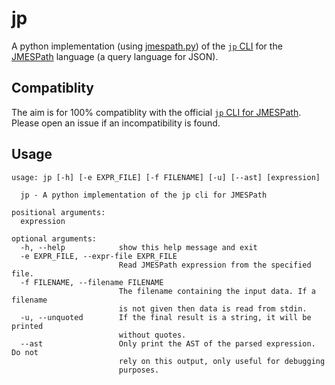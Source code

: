 # jp

A python implementation (using
[jmespath.py](https://github.com/jmespath/jmespath.py))
of the [`jp` CLI](https://github.com/jmespath/jp) for the
[JMESPath](https://jmespath.org/) language (a query language for JSON).

## Compatiblity

The aim is for 100% compatiblity with the official
[`jp` CLI for JMESPath](https://github.com/jmespath/jp).
Please open an issue if an incompatibility is found.

## Usage
```
usage: jp [-h] [-e EXPR_FILE] [-f FILENAME] [-u] [--ast] [expression]

  jp - A python implementation of the jp cli for JMESPath

positional arguments:
  expression

optional arguments:
  -h, --help            show this help message and exit
  -e EXPR_FILE, --expr-file EXPR_FILE
                        Read JMESPath expression from the specified file.
  -f FILENAME, --filename FILENAME
                        The filename containing the input data. If a filename
                        is not given then data is read from stdin.
  -u, --unquoted        If the final result is a string, it will be printed
                        without quotes.
  --ast                 Only print the AST of the parsed expression. Do not
                        rely on this output, only useful for debugging
                        purposes.
```
